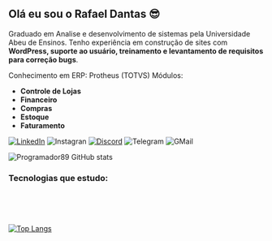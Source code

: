 ## Olá eu sou o Rafael Dantas 😎

<p>Graduado em Analise e desenvolvimento de sistemas pela Universidade Abeu de Ensinos. Tenho experiência em construção de sites com <strong>WordPress, suporte ao usuário, treinamento e levantamento de requisitos para correção bugs</strong>.

Conhecimento em ERP: Protheus (TOTVS)
Módulos: 
 - **Controle de Lojas** 
 - **Financeiro**
 - **Compras** 
 - **Estoque** 
 - **Faturamento**
</p>

[![LinkedIn](https://img.shields.io/badge/LinkedIn-0077B5?style=for-the-badge&logo=linkedin&logoColor=white)](https://www.linkedin.com/in/rafael-dantas-804317a6/)
![Instagran](https://img.shields.io/badge/Instagram-E4405F?style=for-the-badge&logo=instagram&logoColor=white)
[![Discord](https://img.shields.io/badge/Discord-7289DA?style=for-the-badge&logo=discord&logoColor=white)](https://discord.com/channels/@me/)
![Telegram](https://img.shields.io/badge/Telegram-2CA5E0?style=for-the-badge&logo=telegram&logoColor=white)
![GMail](https://img.shields.io/badge/Gmail-D14836?style=for-the-badge&logo=gmail&logoColor=white)


![Programador89 GitHub stats](https://github-readme-stats.vercel.app/api?username=Programador89&show_icons=true&theme=light)

### Tecnologias que estudo: 
<div style="display: inline_block"><br>
  <img align="center" alt="" src="https://img.shields.io/badge/HTML5-E34F26?style=for-the-badge&logo=html5&logoColor=white">
  <img align="center" alt="" src="https://img.shields.io/badge/CSS3-1572B6?style=for-the-badge&logo=css3&logoColor=white">
  <img align="center" alt="" src="https://img.shields.io/badge/JavaScript-F7DF1E?style=for-the-badge&logo=javascript&logoColor=black">
  <img align="center" alt="" src="https://img.shields.io/badge/C%23-239120?style=for-the-badge&logo=c-sharp&logoColor=white">
</div><br>

[![Top Langs](https://github-readme-stats.vercel.app/api/top-langs/?username=Programador89&layout=compact)](https://github.com/Programador89/github-readme-stats)
